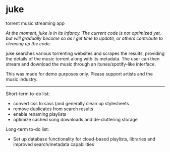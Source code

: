 # juke
torrent music streaming app

*At the moment, juke is in its infancy. The current code is not optimized yet, but will gradually become so as I get time to update, or others contribute to cleaning up the code.*

juke searches various torrenting websites and scrapes the results, providing the details of the music torrent along with its metadata. The user can then stream and download the music through an itunes/spotify-like interface.

This was made for demo purposes only. Please support artists and the music industry.

---

Short-term to-do list:
* convert css to sass (and generally clean up stylesheets
* remove duplicates from search results
* enable renaming playlists
* optimize cached song downloads and de-cluttering storage

Long-term to-do list:
* Set up database functionality for cloud-based playlists, libraries and improved search/metadata capabilities
